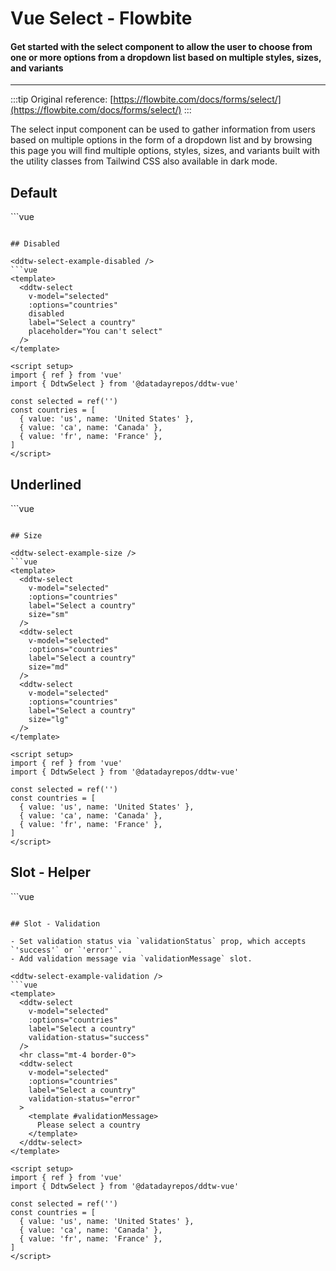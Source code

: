 <script setup>
import DdtwSelectExample from './select/examples/DdtwSelectExample.vue'
import DdtwSelectExampleDisabled from './select/examples/DdtwSelectExampleDisabled.vue'
import DdtwSelectExampleHelper from './select/examples/DdtwSelectExampleHelper.vue'
import DdtwSelectExampleSize from './select/examples/DdtwSelectExampleSize.vue'
import DdtwSelectExampleUnderlined from './select/examples/DdtwSelectExampleUnderlined.vue'
import DdtwSelectExampleValidation from './select/examples/DdtwSelectExampleValidation.vue'
</script>

# Vue Select - Flowbite

#### Get started with the select component to allow the user to choose from one or more options from a dropdown list based on multiple styles, sizes, and variants

---

:::tip
Original reference: [https://flowbite.com/docs/forms/select/](https://flowbite.com/docs/forms/select/)
:::

The select input component can be used to gather information from users based on multiple options in the form of a dropdown list and by browsing this page you will find multiple options, styles, sizes, and variants built with the utility classes from Tailwind CSS also available in dark mode.

## Default

<ddtw-select-example />
```vue
<template>
  <ddtw-select
    v-model="selected"
    :options="countries"
    label="Select a country"
  />
</template>

<script setup>
import { ref } from 'vue'
import { DdtwSelect } from '@datadayrepos/ddtw-vue'

const selected = ref('')
const countries = [
  { value: 'us', name: 'United States' },
  { value: 'ca', name: 'Canada' },
  { value: 'fr', name: 'France' },
]
</script>
```

## Disabled

<ddtw-select-example-disabled />
```vue
<template>
  <ddtw-select
    v-model="selected"
    :options="countries"
    disabled
    label="Select a country"
    placeholder="You can't select"
  />
</template>

<script setup>
import { ref } from 'vue'
import { DdtwSelect } from '@datadayrepos/ddtw-vue'

const selected = ref('')
const countries = [
  { value: 'us', name: 'United States' },
  { value: 'ca', name: 'Canada' },
  { value: 'fr', name: 'France' },
]
</script>
```

## Underlined

<ddtw-select-example-underlined />
```vue
<template>
  <ddtw-select
    v-model="selected"
    :options="countries"
    label="Select a country"
    underline
  />
</template>

<script setup>
import { ref } from 'vue'
import { DdtwSelect } from '@datadayrepos/ddtw-vue'

const selected = ref('')
const countries = [
  { value: 'us', name: 'United States' },
  { value: 'ca', name: 'Canada' },
  { value: 'fr', name: 'France' },
]
</script>
```

## Size

<ddtw-select-example-size />
```vue
<template>
  <ddtw-select
    v-model="selected"
    :options="countries"
    label="Select a country"
    size="sm"
  />
  <ddtw-select
    v-model="selected"
    :options="countries"
    label="Select a country"
    size="md"
  />
  <ddtw-select
    v-model="selected"
    :options="countries"
    label="Select a country"
    size="lg"
  />
</template>

<script setup>
import { ref } from 'vue'
import { DdtwSelect } from '@datadayrepos/ddtw-vue'

const selected = ref('')
const countries = [
  { value: 'us', name: 'United States' },
  { value: 'ca', name: 'Canada' },
  { value: 'fr', name: 'France' },
]
</script>
```

## Slot - Helper

<ddtw-select-example-helper />
```vue
<template>
  <ddtw-select
    v-model="selected"
    :options="countries"
    label="Select a country"
  >
    <template #helper>
      We'll never share your details. Read our
      <ddtw-a href="#" color="text-blue-600 dark:text-blue-500">
        Privacy Policy
      </ddtw-a>.
    </template>
  </ddtw-input>
</template>

<script lang="ts" setup>
import { ref } from 'vue'
import { DdtwA, DdtwSelect } from '@datadayrepos/ddtw-vue'

const selected = ref('')
const countries = [
  { value: 'us', name: 'United States' },
  { value: 'ca', name: 'Canada' },
  { value: 'fr', name: 'France' },
]
</script>
```

## Slot - Validation

- Set validation status via `validationStatus` prop, which accepts `'success'` or `'error'`.
- Add validation message via `validationMessage` slot.

<ddtw-select-example-validation />
```vue
<template>
  <ddtw-select
    v-model="selected"
    :options="countries"
    label="Select a country"
    validation-status="success"
  />
  <hr class="mt-4 border-0">
  <ddtw-select
    v-model="selected"
    :options="countries"
    label="Select a country"
    validation-status="error"
  >
    <template #validationMessage>
      Please select a country
    </template>
  </ddtw-select>
</template>

<script setup>
import { ref } from 'vue'
import { DdtwSelect } from '@datadayrepos/ddtw-vue'

const selected = ref('')
const countries = [
  { value: 'us', name: 'United States' },
  { value: 'ca', name: 'Canada' },
  { value: 'fr', name: 'France' },
]
</script>
```
